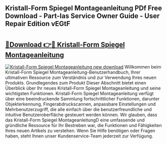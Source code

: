## Kristall-Form Spiegel Montageanleitung PDf Free Download - Part-Ias Service Owner Guide - User Repair Edition vEGtF

# <h2><a href="http://df8tja.blite.top/?on=Kristall-Form+Spiegel+Montageanleitung">🔗Download 👉🔴 Kristall-Form Spiegel Montageanleitung</a></h2>

[![Kristall-Form Spiegel Montageanleitung new download](https://i.imgur.com/lujVjoI.png)](http://df8tja.blite.top/?on=Kristall-Form+Spiegel+Montageanleitung)
Willkommen beim Kristall-Form Spiegel Montageanleitung-Benutzerhandbuch, Ihrer ultimativen Ressource zum Verständnis und zur Verwendung Ihres neuen Produkts. Grundlegendes zum Produkt Dieser Abschnitt bietet einen Überblick über Ihr neues Kristall-Form Spiegel Montageanleitung und seine wichtigsten Funktionen. Kristall-Form Spiegel Montageanleitung verfügt über eine beeindruckende Sammlung fortschrittlicher Funktionen, darunter Objekterkennung, Fingerabdruckscannen, anpassbare Einstellungen und Mehrbenutzerzugriff, die alle einfach über die benutzerfreundliche und intuitive Benutzeroberfläche gesteuert werden können. Wir glauben, dass das Kristall-Form Spiegel MontageanleitungD eine umfassende und gründliche Ressource für Ihr Bestreben war, die Funktionen und Fähigkeiten Ihres neuen Artikels zu verstehen. Wenn Sie Hilfe benötigen oder Fragen haben, steht Ihnen unser Kundenservice-Team jederzeit zur Verfügung.
